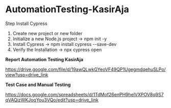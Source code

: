 # AutomationTesting-KasirAja

Step Install Cypress
1. Create new project or new folder
2. Initialize a new Node.js project -> npm init -y
3. Install Cypress -> npm install cypress --save-dev
4. Verify the Installation -> npx cypress open

**Report Automation Testing KasirAja**

https://drive.google.com/file/d/19awQLwkGYeoVF49QP1UgegmdqehuSLPo/view?usp=drive_link

**Test Case and Manual Testing**

https://docs.google.com/spreadsheets/d/1TdMof26enPH9helVXPOV8q9S7qVAQizWKJoqYou3VQo/edit?usp=drive_link

